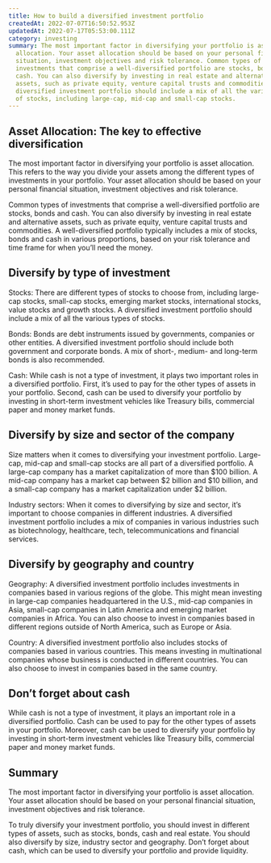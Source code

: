 ```yaml
---
title: How to build a diversified investment portfolio
createdAt: 2022-07-07T16:50:52.953Z
updatedAt: 2022-07-17T05:53:00.111Z
category: investing
summary: The most important factor in diversifying your portfolio is asset
  allocation. Your asset allocation should be based on your personal financial
  situation, investment objectives and risk tolerance. Common types of
  investments that comprise a well-diversified portfolio are stocks, bonds and
  cash. You can also diversify by investing in real estate and alternative
  assets, such as private equity, venture capital trusts and commodities. A
  diversified investment portfolio should include a mix of all the various types
  of stocks, including large-cap, mid-cap and small-cap stocks.
---
```


## Asset Allocation: The key to effective diversification

The most important factor in diversifying your portfolio is asset allocation. This refers to the way you divide your assets among the different types of investments in your portfolio. Your asset allocation should be based on your personal financial situation, investment objectives and risk tolerance.

Common types of investments that comprise a well-diversified portfolio are stocks, bonds and cash. You can also diversify by investing in real estate and alternative assets, such as private equity, venture capital trusts and commodities. A well-diversified portfolio typically includes a mix of stocks, bonds and cash in various proportions, based on your risk tolerance and time frame for when you’ll need the money.

## Diversify by type of investment

Stocks: There are different types of stocks to choose from, including large-cap stocks, small-cap stocks, emerging market stocks, international stocks, value stocks and growth stocks. A diversified investment portfolio should include a mix of all the various types of stocks.

Bonds: Bonds are debt instruments issued by governments, companies or other entities. A diversified investment portfolio should include both government and corporate bonds. A mix of short-, medium- and long-term bonds is also recommended.

Cash: While cash is not a type of investment, it plays two important roles in a diversified portfolio. First, it’s used to pay for the other types of assets in your portfolio. Second, cash can be used to diversify your portfolio by investing in short-term investment vehicles like Treasury bills, commercial paper and money market funds.

## Diversify by size and sector of the company

Size matters when it comes to diversifying your investment portfolio. Large-cap, mid-cap and small-cap stocks are all part of a diversified portfolio. A large-cap company has a market capitalization of more than $100 billion. A mid-cap company has a market cap between $2 billion and $10 billion, and a small-cap company has a market capitalization under $2 billion.

Industry sectors: When it comes to diversifying by size and sector, it’s important to choose companies in different industries. A diversified investment portfolio includes a mix of companies in various industries such as biotechnology, healthcare, tech, telecommunications and financial services.

## Diversify by geography and country

Geography: A diversified investment portfolio includes investments in companies based in various regions of the globe. This might mean investing in large-cap companies headquartered in the U.S., mid-cap companies in Asia, small-cap companies in Latin America and emerging market companies in Africa. You can also choose to invest in companies based in different regions outside of North America, such as Europe or Asia.

Country: A diversified investment portfolio also includes stocks of companies based in various countries. This means investing in multinational companies whose business is conducted in different countries. You can also choose to invest in companies based in the same country.

## Don’t forget about cash

While cash is not a type of investment, it plays an important role in a diversified portfolio. Cash can be used to pay for the other types of assets in your portfolio. Moreover, cash can be used to diversify your portfolio by investing in short-term investment vehicles like Treasury bills, commercial paper and money market funds.

## Summary

The most important factor in diversifying your portfolio is asset allocation. Your asset allocation should be based on your personal financial situation, investment objectives and risk tolerance.

To truly diversify your investment portfolio, you should invest in different types of assets, such as stocks, bonds, cash and real estate. You should also diversify by size, industry sector and geography. Don’t forget about cash, which can be used to diversify your portfolio and provide liquidity.
